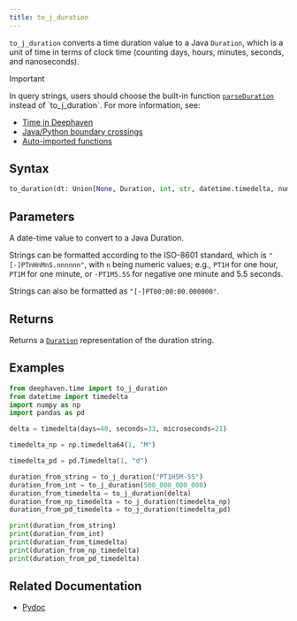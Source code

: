 ```yaml
---
title: to_j_duration
---
```


`to_j_duration` converts a time duration value to a Java `Duration`, which is a unit of time in terms of clock time (counting days, hours, minutes, seconds, and nanoseconds).

> [!IMPORTANT]
> In query strings, users should choose the built-in function [`parseDuration`](https://deephaven.io/core/javadoc/io/deephaven/time/DateTimeUtils.html#parseDuration(java.lang.String)) instead of `to_j_duration`. For more information, see:
>
> - [Time in Deephaven](../../../conceptual/time-in-deephaven.md)
> - [Java/Python boundary crossings](../../../conceptual/python-java-boundary.md)
> - [Auto-imported functions](../../query-language/query-library/auto-imported-functions.md)

## Syntax

```python syntax
to_duration(dt: Union[None, Duration, int, str, datetime.timedelta, numpy.timedelta64, pandas.Timedelta]) -> Duration
```

## Parameters

<ParamTable>
<Param name="dt" type="Union[None, Duration, int, str, datetime.timedelta, numpy.timedelta64, pandas.Timedelta]">

A date-time value to convert to a Java Duration.

Strings can be formatted according to the ISO-8601 standard, which is `"[-]PTnHnMnS.nnnnnn"`, with `n` being numeric values; e.g., `PT1H` for one hour, `PT1M` for one minute, or `-PT1M5.5S` for negative one minute and 5.5 seconds.

Strings can also be formatted as `"[-]PT00:00:00.000000"`.

</Param>
</ParamTable>

## Returns

Returns a [`Duration`](../../query-language/types/durations.md) representation of the duration string.

## Examples

```python order=null
from deephaven.time import to_j_duration
from datetime import timedelta
import numpy as np
import pandas as pd

delta = timedelta(days=40, seconds=33, microseconds=21)

timedelta_np = np.timedelta64(1, "M")

timedelta_pd = pd.Timedelta(1, "d")

duration_from_string = to_j_duration("PT1H5M-5S")
duration_from_int = to_j_duration(500_000_000_000)
duration_from_timedelta = to_j_duration(delta)
duration_from_np_timedelta = to_j_duration(timedelta_np)
duration_from_pd_timedelta = to_j_duration(timedelta_pd)

print(duration_from_string)
print(duration_from_int)
print(duration_from_timedelta)
print(duration_from_np_timedelta)
print(duration_from_pd_timedelta)
```

## Related Documentation

- [Pydoc](/core/pydoc/code/deephaven.time.html#deephaven.time.to_j_duration)
